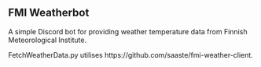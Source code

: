 ## FMI Weatherbot

<p>A simple Discord bot for providing weather temperature data from Finnish Meteorological Institute.</p>

<p>FetchWeatherData.py utilises https://github.com/saaste/fmi-weather-client.</p>

